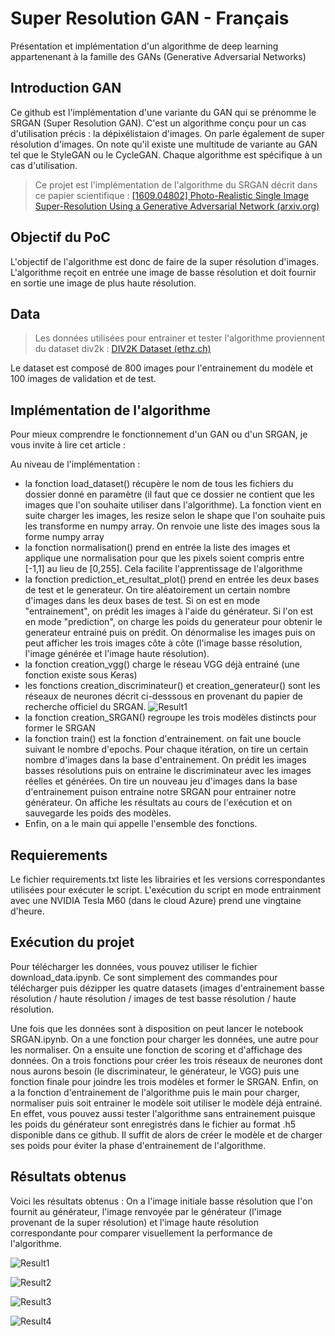 # Super Resolution GAN - Français

Présentation et implémentation d'un algorithme de deep learning appartenenant à la famille des GANs (Generative Adversarial Networks)

## Introduction GAN

Ce github est l'implémentation d'une variante du GAN qui se prénomme le SRGAN (Super Resolution GAN).  C'est un algorithme conçu pour un cas d'utilisation précis : la dépixélistaion d'images. On parle également de super résolution d'images. On note qu'il existe une multitude de variante au GAN tel que le StyleGAN ou le CycleGAN. Chaque algorithme est spécifique à un cas d'utilisation. 

> Ce projet est l'implémentation de l'algorithme du SRGAN décrit dans ce papier scientifique : [[1609.04802] Photo-Realistic Single Image Super-Resolution Using a Generative Adversarial Network (arxiv.org)](https://arxiv.org/abs/1609.04802)

## Objectif du PoC

L'objectif de l'algorithme est donc de faire de la super résolution d'images. L'algorithme reçoit en entrée une image de basse résolution et doit fournir en sortie une image de plus haute résolution.

## Data

> Les données utilisées pour entrainer et tester l'algorithme proviennent du dataset div2k : [DIV2K Dataset (ethz.ch)](https://data.vision.ee.ethz.ch/cvl/DIV2K/)

Le dataset est composé de 800 images pour l'entrainement du modèle et 100 images de validation et de test.

## Implémentation de l'algorithme

Pour mieux comprendre le fonctionnement d'un GAN ou d'un SRGAN, je vous invite à lire cet article :

Au niveau de l'implémentation :

* la fonction load_dataset() récupère le nom de tous les fichiers du dossier donné en paramètre (il faut que ce dossier ne contient que les images que l'on souhaite utiliser dans l'algorithme). La fonction vient en suite charger les images, les resize selon le shape que l'on souhaite puis les transforme en numpy array. On renvoie une liste des images sous la forme numpy array
* la fonction normalisation() prend en entrée la liste des images et applique une normalisation pour que les pixels soient compris entre [-1,1] au lieu de [0,255]. Cela facilite l'apprentissage de l'algorithme
* la fonction prediction_et_resultat_plot() prend en entrée les deux bases de test et le generateur. On tire aléatoirement un certain nombre d'images dans les deux bases de test. Si on est en mode "entrainement", on prédit les images à l'aide du générateur. Si l'on est en mode "prediction", on charge les poids du generateur pour obtenir le generateur entrainé puis on prédit. On dénormalise les images puis on peut afficher les trois images côte à côte (l'image basse résolution, l'image générée et l'image haute résolution).
* la fonction creation_vgg() charge le réseau VGG déjà entrainé (une fonction existe sous Keras)
* les fonctions creation_discriminateur() et creation_generateur() sont les réseaux de neurones décrit ci-desssous en provenant du papier de recherche officiel du SRGAN.
![Result1](https://github.com/Katalyse/Super-Resolution-GAN-Fr/blob/main/Image_Readme/SRGAN_architecture.png)
* la fonction creation_SRGAN() regroupe les trois modèles distincts pour former le SRGAN
* la fonction train() est la fonction d'entrainement. on fait une boucle suivant le nombre d'epochs. Pour chaque itération, on tire un certain nombre d'images dans la base d'entrainement. On prédit les images basses résolutions puis on entraine le discriminateur avec les images réelles et générées. On tire un nouveau jeu d'images dans la base d'entrainement puison entraine notre SRGAN pour entrainer notre générateur. On affiche les résultats au cours de l'exécution et on sauvegarde les poids des modèles.
* Enfin, on a le main qui appelle l'ensemble des fonctions.

## Requierements

Le fichier requirements.txt liste les librairies et les versions correspondantes utilisées pour exécuter le script. L'exécution du script en mode entrainment avec une NVIDIA Tesla M60 (dans le cloud Azure) prend une vingtaine d'heure.

## Exécution du projet

Pour télécharger les données, vous pouvez utiliser le fichier download_data.ipynb. Ce sont simplement des commandes pour télécharger puis dézipper les quatre datasets (images d'entrainement basse résolution / haute résolution / images de test basse résolution / haute résolution.

Une fois que les données sont à disposition on peut lancer le notebook SRGAN.ipynb. On a une fonction pour charger les données, une autre pour les normaliser. On a ensuite une fonction de scoring et d'affichage des données. On a trois fonctions pour créer les trois réseaux de neurones dont nous aurons besoin (le discriminateur, le générateur, le VGG) puis une fonction finale pour joindre les trois modèles et former le SRGAN. Enfin, on a la fonction d'entrainement de l'algorithme puis le main pour charger, normaliser puis soit entrainer le modèle soit utiliser le modèle déjà entrainé. En effet, vous pouvez aussi tester l'algorithme sans entrainement puisque les poids du générateur sont enregistrés dans le fichier au format .h5 disponible dans ce github. Il suffit de alors de créer le modèle et de charger ses poids pour éviter la phase d'entrainement de l'algorithme.

## Résultats obtenus

Voici les résultats obtenus : On a l'image initiale basse résolution que l'on fournit au générateur, l'image renvoyée par le générateur (l'image provenant de la super résolution) et l'image haute résolution correspondante pour comparer visuellement la performance de l'algorithme.

![Result1](https://github.com/Katalyse/Super-Resolution-GAN-Fr/blob/main/Image_Result/result_image_4.png)

![Result2](https://github.com/Katalyse/Super-Resolution-GAN-Fr/blob/main/Image_Result/result_image_56.png)

![Result3](https://github.com/Katalyse/Super-Resolution-GAN-Fr/blob/main/Image_Result/result_image_57.png)

![Result4](https://github.com/Katalyse/Super-Resolution-GAN-Fr/blob/main/Image_Result/result_image_63.png)
